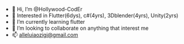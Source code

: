 - 👋 Hi, I’m @Hollywood-CodEr
- 👀 Interested in Flutter(6dys), c#(4yrs), 3Dblender(4yrs), Unity(2yrs)
- 🌱 I’m currently learning flutter
- 💞️ I’m looking to collaborate on anything that interest me
- 📫 alleluiaozigi@gmail.com

<!---
Hollywood-CodEr/Hollywood-CodEr is a ✨ special ✨ repository because its `README.md` (this file) appears on your GitHub profile.
You can click the Preview link to take a look at your changes.
--->
